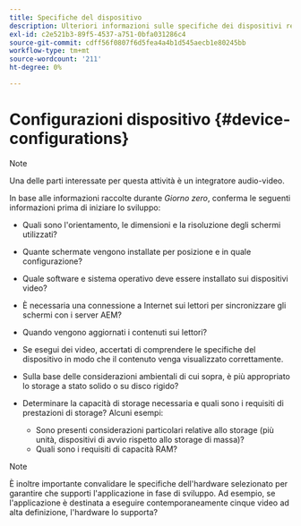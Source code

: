 ```yaml
---
title: Specifiche del dispositivo
description: Ulteriori informazioni sulle specifiche dei dispositivi relative ad AEM Screens.
exl-id: c2e521b3-89f5-4537-a751-0bfa031286c4
source-git-commit: cdff56f0807f6d5fea4a4b1d545aecb1e80245bb
workflow-type: tm+mt
source-wordcount: '211'
ht-degree: 0%

---
```


# Configurazioni dispositivo {#device-configurations}

>[!NOTE]
>
>Una delle parti interessate per questa attività è un integratore audio-video.

In base alle informazioni raccolte durante *Giorno zero*, conferma le seguenti informazioni prima di iniziare lo sviluppo:

* Quali sono l&#39;orientamento, le dimensioni e la risoluzione degli schermi utilizzati?

* Quante schermate vengono installate per posizione e in quale configurazione?

* Quale software e sistema operativo deve essere installato sui dispositivi video?

* È necessaria una connessione a Internet sui lettori per sincronizzare gli schermi con i server AEM?

* Quando vengono aggiornati i contenuti sui lettori?

* Se esegui dei video, accertati di comprendere le specifiche del dispositivo in modo che il contenuto venga visualizzato correttamente.

* Sulla base delle considerazioni ambientali di cui sopra, è più appropriato lo storage a stato solido o su disco rigido?

* Determinare la capacità di storage necessaria e quali sono i requisiti di prestazioni di storage? Alcuni esempi:
   * Sono presenti considerazioni particolari relative allo storage (più unità, dispositivi di avvio rispetto allo storage di massa)?
   * Quali sono i requisiti di capacità RAM?


>[!NOTE]
>
>È inoltre importante convalidare le specifiche dell&#39;hardware selezionato per garantire che supporti l&#39;applicazione in fase di sviluppo. Ad esempio, se l&#39;applicazione è destinata a eseguire contemporaneamente cinque video ad alta definizione, l&#39;hardware lo supporta?
